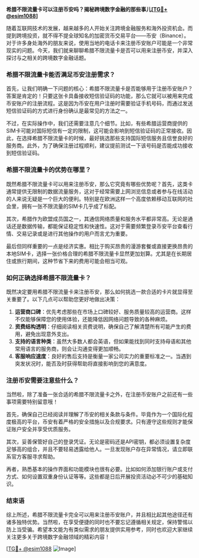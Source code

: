 **希腊不限流量卡可以注册币安吗？揭秘跨境数字金融的那些事儿[[TG💪+ @esim1088](https://t.me/s/esim1088)]**

随着互联网技术的发展，越来越多的人开始关注跨境金融服务和海外投资机会。而提到跨境投资，就不得不提全球知名的加密货币交易平台——币安（Binance）。对于许多身处海外的朋友来说，使用当地的电话卡来注册币安账户可能是一个非常现实的问题。今天，我们就来聊聊希腊不限流量卡是否可以用来注册币安，并深入探讨与之相关的跨境数字金融话题。

### 希腊不限流量卡能否满足币安注册需求？

首先，让我们明确一下问题的核心：希腊不限流量卡是否能够用于注册币安账户？答案是肯定的！只要这张卡具备接收短信验证码的功能，那么它就可以被用来完成币安账户的注册流程。这是因为币安在用户注册时需要验证手机号码，而通过发送短信验证码的方式进行身份确认是最常见的方法之一。

不过，在实际操作中，我们还需要注意几个细节。比如，有些希腊运营商提供的SIM卡可能对国际短信有一定的限制，这可能会影响到短信验证码的正常接收。因此，在选择希腊不限流量卡的时候，最好挑选那些支持国际短信服务且信誉良好的服务商。此外，为了确保注册过程顺利，建议提前测试一下该号码是否能成功接收到短信验证码。

### 希腊不限流量卡的优势在哪里？

既然希腊不限流量卡可以用来注册币安，那么它究竟有哪些优势呢？首先，这类卡通常提供无限制的数据流量服务，这对于经常需要上网浏览信息或者参与在线活动的人来说无疑是一个巨大的便利。特别是在欧洲这样一个高度依赖移动互联网的社会里，拥有一张不限流量的SIM卡几乎成了标配。

其次，希腊作为欧盟成员国之一，其通信网络质量和服务水平都非常高。无论是通话还是数据传输，都能保证稳定性和快速性。这对于需要频繁登录币安平台查看行情、交易记录或是进行其他操作的用户而言尤为重要。

最后但同样重要的一点是经济实惠。相比于购买昂贵的漫游套餐或直接更换昂贵的本地SIM卡，选择一张价格合理的希腊不限流量卡显然更加划算。尤其是在长期居住或旅行期间，这种节省下来的费用可能会相当可观。

### 如何正确选择希腊不限流量卡？

既然决定要用希腊不限流量卡来注册币安，那么如何挑选一款合适的卡片就显得至关重要了。以下几点可以帮助您更好地做出决策：

1. **运营商口碑**：优先考虑那些在市场上口碑较好、服务质量较高的运营商。这样不仅能够保障您的使用体验，还能降低因网络问题导致的各种麻烦。
2. **资费结构透明**：仔细阅读相关资费说明，确保自己了解清楚所有可能产生的费用，避免出现意外支出。
3. **支持的语言种类**：虽然大多数人都会英语，但如果能找到同时支持母语和其他常用语言的服务商，则会让沟通变得更加顺畅。
4. **客服响应速度**：良好的售后支持是衡量一家公司实力的重要标准之一。当遇到突发状况时，能否及时获得帮助将直接影响到您的满意度。

### 注册币安需要注意些什么？

当然啦，除了准备一张合适的希腊不限流量卡之外，在注册币安账户之前还有一些事项需要特别留意哦！

首先，确保自己已经阅读并理解了币安的相关条款与条件。毕竟作为一个国际化程度极高的平台，币安有着严格的安全措施以及合规要求。只有遵守这些规则才能保证账户安全并享受优质服务。

其次，妥善保管好自己的登录凭证。无论是密码还是API密钥，都必须设置复杂度足够高的组合，并且不要轻易透露给他人。一旦发现账户存在异常情况，请立即联系官方客服寻求帮助。

再者，熟悉基本的操作界面和功能模块也很有必要。比如如何添加银行账户或支付方式、如何设置双重身份认证等等。这些都是日后开展投资活动必不可少的基础知识。

### 结束语

综上所述，希腊不限流量卡完全可以用来注册币安账户，并且相比起其他途径还有诸多独特优势。当然啦，在享受便捷的同时也不要忘记遵循相关规定，保持警惕以防上当受骗。希望本文能为有类似需求的朋友提供实用参考，同时也欢迎大家继续关注更多关于跨境数字金融领域的精彩内容！

[[TG💪+ @esim1088](https://t.me/s/esim1088) ![Image](https://i.postimg.cc/4NQfJmqS/Snipaste-2025-05-13-00-14-12.png)]